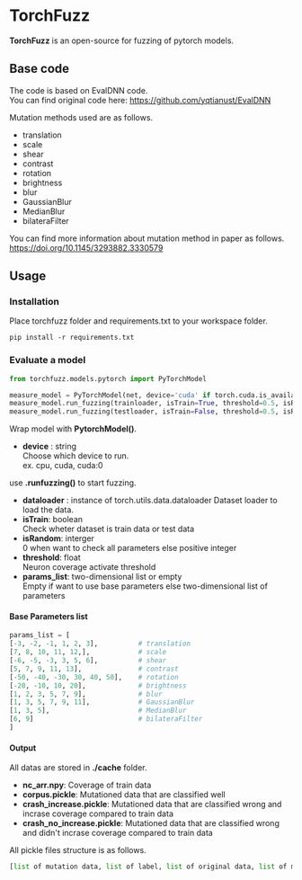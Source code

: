 # TorchFuzz

**TorchFuzz** is an open-source for fuzzing of pytorch models.

## Base code

The code is based on EvalDNN code.  
You can find original code here: https://github.com/yqtianust/EvalDNN  
  
Mutation methods used are as follows. 
- translation
- scale
- shear
- contrast
- rotation
- brightness
- blur
- GaussianBlur
- MedianBlur
- bilateraFilter
  
You can find more information about mutation method in paper as follows.  
https://doi.org/10.1145/3293882.3330579

## Usage

### Installation

Place torchfuzz folder and requirements.txt to your workspace folder.

```
pip install -r requirements.txt
```

### Evaluate a model

```python
from torchfuzz.models.pytorch import PyTorchModel

measure_model = PyTorchModel(net, device='cuda' if torch.cuda.is_available() else 'cpu')
measure_model.run_fuzzing(trainloader, isTrain=True, threshold=0.5, isRandom=0)
measure_model.run_fuzzing(testloader, isTrain=False, threshold=0.5, isRandom=0)
```

Wrap model with **PytorchModel()**.  
- **device** : string  
    Choose which device to run.  
    ex. cpu, cuda, cuda:0 
  
use **.runfuzzing()** to start fuzzing.

- **dataloader** : instance of torch.utils.data.dataloader
    Dataset loader to load the data.  
- **isTrain**: boolean  
    Check wheter dataset is train data or test data  
- **isRandom**: interger  
    0 when want to check all parameters else positive integer  
- **threshold**: float  
    Neuron coverage activate threshold  
- **params_list**: two-dimensional list or empty  
    Empty if want to use base parameters else two-dimensional list of parameters
#### Base Parameters list
```python
params_list = [
[-3, -2, -1, 1, 2, 3],          # translation
[7, 8, 10, 11, 12,],            # scale
[-6, -5, -3, 3, 5, 6],          # shear
[5, 7, 9, 11, 13],              # contrast
[-50, -40, -30, 30, 40, 50],    # rotation
[-20, -10, 10, 20],             # brightness
[1, 2, 3, 5, 7, 9],             # blur
[1, 3, 5, 7, 9, 11],            # GaussianBlur
[1, 3, 5],                      # MedianBlur
[6, 9]                          # bilateraFilter
]
```
#### Output 
All datas are stored in **./cache** folder.

- **nc_arr.npy**: Coverage of train data  
- **corpus.pickle**: Mutationed data that are classified well  
- **crash_increase.pickle**: Mutationed data that are classified wrong and incrase coverage compared to train data  
- **crash_no_increase.pickle**: Mutationed data that are classified wrong and didn't incrase coverage compared to train data

All pickle files structure is as follows.
```python
[list of mutation data, list of label, list of original data, list of mutation parameter]
```
